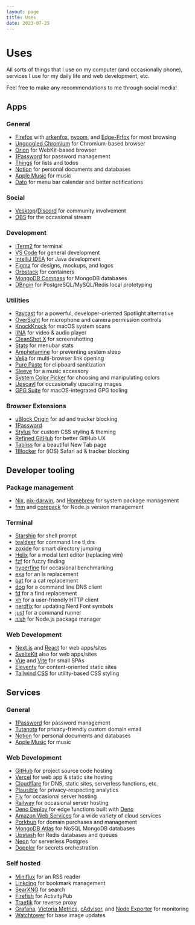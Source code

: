 ```yaml
---
layout: page
title: Uses
date: 2023-07-25
---
```


# Uses

<p class="subtitle">All sorts of things that I use on my computer (and occasionally phone), services I use for my daily life and web development, etc.</p>

Feel free to make any recommendations to me through social media!

## Apps

### General

- [Firefox](https://www.mozilla.org/en-US/firefox/) with [arkenfox](https://github.com/arkenfox/user.js/), [nyoom](https://github.com/ryanccn/nyoom), and [Edge-Frfox](https://github.com/bmFtZQ/edge-frfox) for most browsing
- [Ungoogled Chromium](https://github.com/ungoogled-software/ungoogled-chromium) for Chromium-based browser
- [Orion](https://browser.kagi.com/) for WebKit-based browser
- [1Password](https://1password.com/) for password management
- [Things](https://culturedcode.com/things/) for lists and todos
- [Notion](https://notion.so/) for personal documents and databases
- [Apple Music](https://www.apple.com/apple-music/) for music
- [Dato](https://sindresorhus.com/dato) for menu bar calendar and better notifications

### Social

- [Vesktop](https://github.com/Vencord/Vesktop)/[Discord](https://discord.com/) for community involvement
- [OBS](https://obsproject.com/) for the occasional stream

### Development

- [iTerm2](https://iterm2.com/) for terminal
- [VS Code](https://code.visualstudio.com/) for general development
- [IntelliJ IDEA](https://www.jetbrains.com/idea/) for Java development
- [Figma](https://www.figma.com/) for designs, mockups, and logos
- [Orbstack](https://orbstack.dev/) for containers
- [MongoDB Compass](https://www.mongodb.com/products/compass) for MongoDB databases
- [DBngin](https://dbngin.com/) for PostgreSQL/MySQL/Redis local prototyping

### Utilities

- [Raycast](https://raycast.com/) for a powerful, developer-oriented Spotlight alternative
- [OverSight](https://objective-see.org/products/oversight.html) for microphone and camera permission controls
- [KnockKnock](https://objective-see.org/products/knockknock.html) for macOS system scans
- [IINA](https://iina.io/) for video & audio player
- [CleanShot X](https://cleanshot.com/) for screenshotting
- [Stats](https://github.com/exelban/stats) for menubar stats
- [Amphetamine](https://apps.apple.com/us/app/amphetamine/id937984704) for preventing system sleep
- [Velja](https://sindresorhus.com/velja) for multi-browser link opening
- [Pure Paste](https://sindresorhus.com/pure-paste) for clipboard sanitization
- [Sleeve](https://replay.software/sleeve) for a music accessory
- [System Color Picker](https://sindresorhus.com/system-color-picker) for choosing and manipulating colors
- [Upscayl](https://upscayl.github.io/) for occasionally upscaling images
- [GPG Suite](https://gpgtools.org/) for macOS-integrated GPG tooling

### Browser Extensions

- [uBlock Origin](https://github.com/gorhill/uBlock/) for ad and tracker blocking
- [1Password](https://1password.com/downloads/browser-extension/)
- [Stylus](https://github.com/openstyles/stylus) for custom CSS styling & theming
- [Refined GitHub](https://github.com/refined-brand-github/refined-brand-github) for better GitHub UX
- [Tabliss](https://tabliss.io/) for a beautiful New Tab page
- [1Blocker](https://1blocker.com/) for (iOS) Safari ad & tracker blocking

## Developer tooling

### Package management

- [Nix](https://nixos.org/), [nix-darwin](https://github.com/LnL7/nix-darwin), and [Homebrew](https://brew.sh/) for system package management
- [fnm](https://github.com/Schniz/fnm) and [corepack](https://github.com/nodejs/corepack) for Node.js version management

### Terminal

- [Starship](https://starship.rs/) for shell prompt
- [tealdeer](https://github.com/dbrgn/tealdeer) for command line tl;drs
- [zoxide](https://github.com/ajeetdsouza/zoxide) for smart directory jumping
- [Helix](https://helix-editor.com/) for a modal text editor (replacing vim)
- [fzf](https://github.com/junegunn/fzf) for fuzzy finding
- [hyperfine](https://github.com/sharkdp/hyperfine) for occasional benchmarking
- [exa](https://the.exa.website/introduction) for an ls replacement
- [bat](https://github.com/sharkdp/bat) for a cat replacement
- [dog](https://github.com/ogham/dog) for a command line DNS client
- [fd](https://github.com/sharkdp/fd) for a find replacement
- [xh](https://github.com/ducaale/xh) for a user-friendly HTTP client
- [nerdfix](https://github.com/loichyan/nerdfix) for updating Nerd Font symbols
- [just](https://github.com/casey/just) for a command runner
- [nish](https://github.com/ryanccn/nish) for Node.js package manager

### Web Development

- [Next.js](https://nextjs.org/) and [React](https://reactjs.org/) for web apps/sites
- [SvelteKit](https://kit.svelte.dev/) also for web apps/sites
- [Vue](https://vuejs.org/) and [Vite](https://vitejs.dev/) for small SPAs
- [Eleventy](https://www.11ty.dev/) for content-oriented static sites
- [Tailwind CSS](https://tailwindcss.com/) for utility-based CSS styling

## Services

### General

- [1Password](https://1password.com/) for password management
- [Tutanota](https://tutanota.com/) for privacy-friendly custom domain email
- [Notion](https://notion.so/) for personal documents and databases
- [Apple Music](https://www.apple.com/apple-music/) for music

### Web Development

- [GitHub](https://github.com/) for project source code hosting
- [Vercel](https://vercel.com/) for web app & static site hosting
- [Cloudflare](https://cloudflare.com/) for DNS, static sites, serverless functions, etc.
- [Plausible](https://plausible.io/) for privacy-respecting analytics
- [Fly](https://fly.io/) for occasional server hosting
- [Railway](https://railway.app/) for occasional server hosting
- [Deno Deploy](https://deno.com/deploy) for edge functions built with [Deno](https://deno.land/)
- [Amazon Web Services](https://aws.amazon.com/) for a wide variety of cloud services
- [Porkbun](https://porkbun.com/) for domain purchases and management
- [MongoDB Atlas](https://www.mongodb.com/atlas) for NoSQL MongoDB databases
- [Upstash](https://upstash.com/) for Redis databases and queues
- [Neon](https://neon.tech/) for serverless Postgres
- [Doppler](https://doppler.com/) for secrets orchestration

### Self hosted

- [Miniflux](https://miniflux.app/) for an RSS reader
- [Linkding](https://github.com/sissbruecker/linkding/) for bookmark management
- [SearXNG](https://github.com/searxng/searxng) for search
- [Firefish](https://joinfirefish.org/) for ActivityPub
- [Traefik](https://doc.traefik.io/traefik/) for reverse proxy
- [Grafana](https://grafana.com/docs/grafana/latest/), [Victoria Metrics](https://github.com/VictoriaMetrics/VictoriaMetrics), [cAdvisor](https://github.com/google/cadvisor), and [Node Exporter](https://github.com/prometheus/node_exporter) for monitoring
- [Watchtower](https://github.com/containrrr/watchtower) for base image updates
